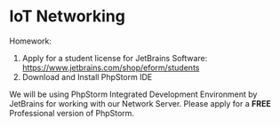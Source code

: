 # IoT Networking

Homework:
1. Apply for a student license for JetBrains Software: https://www.jetbrains.com/shop/eform/students
2. Download and Install PhpStorm IDE

We will be using PhpStorm Integrated Development Environment by JetBrains for working with our Network Server. Please apply for a **FREE** Professional version of PhpStorm.
